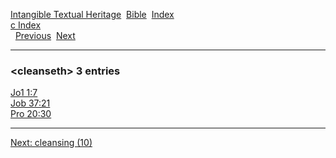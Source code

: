[Intangible Textual Heritage](../../index)  [Bible](../index) 
[Index](index)   
[c Index](_c_)  
  [Previous](c02223)  [Next](c02225) 

------------------------------------------------------------------------

### &lt;cleanseth&gt; 3 entries

[Jo1 1:7](../kjv/jo1001.htm#007)  
[Job 37:21](../kjv/job037.htm#021)  
[Pro 20:30](../kjv/pro020.htm#030)  

------------------------------------------------------------------------

[Next: cleansing (10)](c02225)
